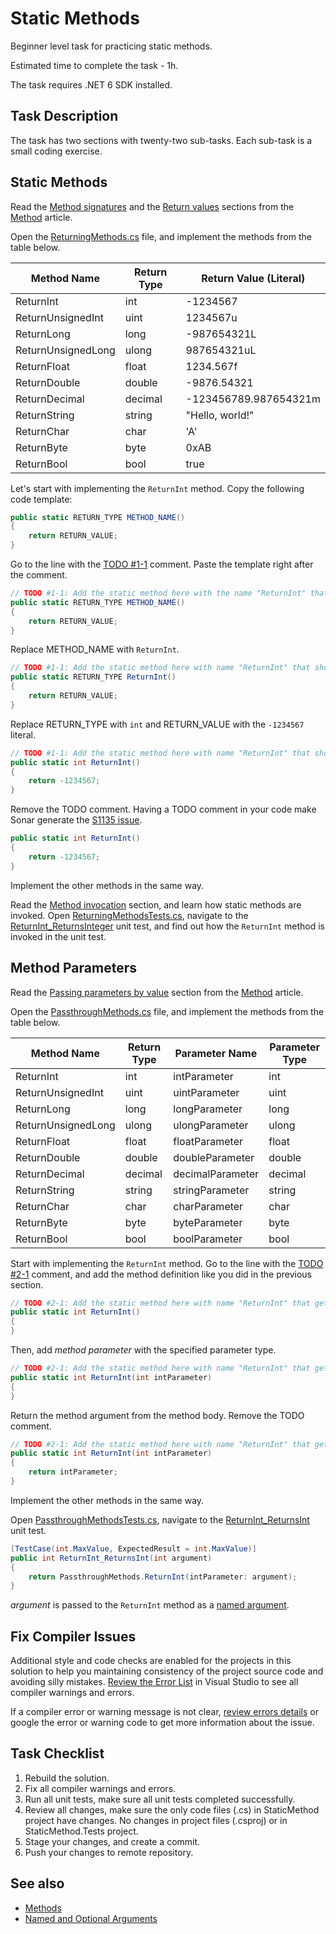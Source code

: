 # Static Methods

Beginner level task for practicing static methods.

Estimated time to complete the task - 1h.

The task requires .NET 6 SDK installed.


## Task Description

The task has two sections with twenty-two sub-tasks. Each sub-task is a small coding exercise.


## Static Methods

Read the [Method signatures](https://docs.microsoft.com/en-us/dotnet/csharp/methods#method-signatures) and the [Return values](https://docs.microsoft.com/en-us/dotnet/csharp/methods#return-values) sections from the [Method](https://docs.microsoft.com/en-us/dotnet/csharp/methods) article.

Open the [ReturningMethods.cs](StaticMethods/ReturningMethods.cs) file, and implement the methods from the table below.

| Method Name        | Return Type | Return Value (Literal) |
|--------------------|-------------|------------------------|
| ReturnInt          | int         | -1234567               |
| ReturnUnsignedInt  | uint        | 1234567u               |
| ReturnLong         | long        | -987654321L            |
| ReturnUnsignedLong | ulong       | 987654321uL            |
| ReturnFloat        | float       | 1234.567f              |
| ReturnDouble       | double      | -9876.54321            |
| ReturnDecimal      | decimal     | -123456789.987654321m  |
| ReturnString       | string      | "Hello, world!"        |
| ReturnChar         | char        | 'A'                    |
| ReturnByte         | byte        | 0xAB                   |
| ReturnBool         | bool        | true                   |

Let's start with implementing the `ReturnInt` method. Copy the following code template:

```cs
public static RETURN_TYPE METHOD_NAME()
{
    return RETURN_VALUE;
}
```

Go to the line with the [TODO #1-1](StaticMethods/ReturningMethods.cs#L5) comment. Paste the template right after the comment.

```cs
// TODO #1-1: Add the static method here with the name "ReturnInt" that should return -1234567 literal (int return type).
public static RETURN_TYPE METHOD_NAME()
{
    return RETURN_VALUE;
}
```

Replace METHOD_NAME with `ReturnInt`.

```cs
// TODO #1-1: Add the static method here with name "ReturnInt" that should return -1234567 literal (int return type).
public static RETURN_TYPE ReturnInt()
{
    return RETURN_VALUE;
}
```

Replace RETURN_TYPE with `int` and RETURN_VALUE with the `-1234567` literal.

```cs
// TODO #1-1: Add the static method here with name "ReturnInt" that should return -1234567 literal (int return type).
public static int ReturnInt()
{
    return -1234567;
}
```

Remove the TODO comment. Having a TODO comment in your code make Sonar generate the [S1135 issue](https://rules.sonarsource.com/csharp/RSPEC-1135).

```cs
public static int ReturnInt()
{
    return -1234567;
}
```

Implement the other methods in the same way.

Read the [Method invocation](https://docs.microsoft.com/en-us/dotnet/csharp/methods#method-invocation) section, and learn how static methods are invoked. Open [ReturningMethodsTests.cs](StaticMethods.Tests/ReturningMethodsTests.cs), navigate to the [ReturnInt_ReturnsInteger](StaticMethods.Tests/ReturningMethodsTests.cs#L10) unit test, and find out how the `ReturnInt` method is invoked in the unit test.


## Method Parameters

Read the [Passing parameters by value](https://docs.microsoft.com/en-us/dotnet/csharp/methods#passing-parameters-by-value) section from the [Method](https://docs.microsoft.com/en-us/dotnet/csharp/methods) article.

Open the [PassthroughMethods.cs](StaticMethods/PassthroughMethods.cs) file, and implement the methods from the table below.

| Method Name        | Return Type | Parameter Name   | Parameter Type  |
|--------------------|-------------|------------------|-----------------|
| ReturnInt          | int         | intParameter     | int             |
| ReturnUnsignedInt  | uint        | uintParameter    | uint            |
| ReturnLong         | long        | longParameter    | long            |
| ReturnUnsignedLong | ulong       | ulongParameter   | ulong           |
| ReturnFloat        | float       | floatParameter   | float           |
| ReturnDouble       | double      | doubleParameter  | double          |
| ReturnDecimal      | decimal     | decimalParameter | decimal         |
| ReturnString       | string      | stringParameter  | string          |
| ReturnChar         | char        | charParameter    | char            |
| ReturnByte         | byte        | byteParameter    | byte            |
| ReturnBool         | bool        | boolParameter    | bool            |

Start with implementing the `ReturnInt` method. Go to the line with the [TODO #2-1](StaticMethods/PassthroughMethods.cs#L5) comment, and add the method definition like you did in the previous section.

```cs
// TODO #2-1: Add the static method here with name "ReturnInt" that gets "intParameter" parameter ("int" type) and returns it.
public static int ReturnInt()
{
}
```

Then, add *method parameter* with the specified parameter type.

```cs
// TODO #2-1: Add the static method here with name "ReturnInt" that gets "intParameter" parameter ("int" type) and returns it.
public static int ReturnInt(int intParameter)
{
}
```

Return the method argument from the method body. Remove the TODO comment.

```cs
// TODO #2-1: Add the static method here with name "ReturnInt" that gets "intParameter" parameter ("int" type) and returns it.
public static int ReturnInt(int intParameter)
{
    return intParameter;
}
```

Implement the other methods in the same way.

Open [PassthroughMethodsTests.cs](StaticMethods.Tests/PassthroughMethodsTests.cs), navigate to the [ReturnInt_ReturnsInt](StaticMethods.Tests/PassthroughMethodsTests.cs#L12) unit test.

```cs
[TestCase(int.MaxValue, ExpectedResult = int.MaxValue)]
public int ReturnInt_ReturnsInt(int argument)
{
    return PassthroughMethods.ReturnInt(intParameter: argument);
}
```

*argument* is passed to the `ReturnInt` method as a [named argument](https://docs.microsoft.com/en-us/dotnet/csharp/programming-guide/classes-and-structs/named-and-optional-arguments#named-arguments).


## Fix Compiler Issues

Additional style and code checks are enabled for the projects in this solution to help you maintaining consistency of the project source code and avoiding silly mistakes. [Review the Error List](https://docs.microsoft.com/en-us/visualstudio/ide/find-and-fix-code-errors#review-the-error-list) in Visual Studio to see all compiler warnings and errors.

If a compiler error or warning message is not clear, [review errors details](https://docs.microsoft.com/en-us/visualstudio/ide/find-and-fix-code-errors#review-errors-in-detail) or google the error or warning code to get more information about the issue.


## Task Checklist

1. Rebuild the solution.
1. Fix all compiler warnings and errors.
1. Run all unit tests, make sure all unit tests completed successfully.
1. Review all changes, make sure the only code files (.cs) in StaticMethod project have changes. No changes in project files (.csproj) or in StaticMethod.Tests project.
1. Stage your changes, and create a commit.
1. Push your changes to remote repository.


## See also

* [Methods](https://docs.microsoft.com/en-us/dotnet/csharp/methods)
* [Named and Optional Arguments](https://docs.microsoft.com/en-us/dotnet/csharp/programming-guide/classes-and-structs/named-and-optional-arguments)
